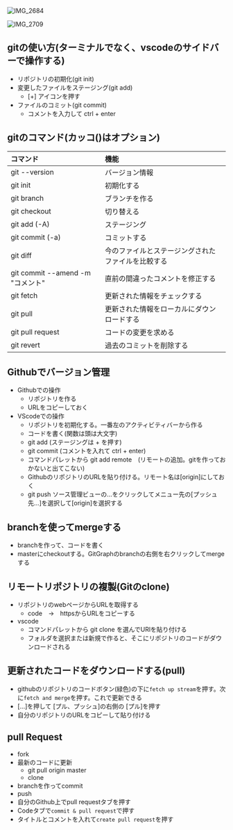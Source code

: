 ![IMG_2684](https://user-images.githubusercontent.com/66894552/174801186-e6be4068-2301-42ff-9e5d-37306c24219e.JPG)

![IMG_2709](https://user-images.githubusercontent.com/66894552/178100079-a940f2eb-d956-41a0-acc7-e3c869f8930a.JPG)

## gitの使い方(ターミナルでなく、vscodeのサイドバーで操作する)
- リポジトリの初期化(git init)
- 変更したファイルをステージング(git add)
  - \[+] アイコンを押す 
- ファイルのコミット(git commit)
  - コメントを入力して ctrl + enter 

## gitのコマンド(カッコ()はオプション)
|コマンド|機能|
|:--|:--|
|git --version|バージョン情報|
|git init|初期化する|
|git branch|ブランチを作る|
|git checkout|切り替える|
|git add (-A)|ステージング|
|git commit (-a)|コミットする|
|git diff|今のファイルとステージングされたファイルを比較する|
|git commit --amend -m "コメント"|直前の間違ったコメントを修正する|
|git fetch|更新された情報をチェックする|
|git pull|更新された情報をローカルにダウンロードする|
|git pull request|コードの変更を求める|
|git revert|過去のコミットを削除する|

## Githubでバージョン管理
- Githubでの操作
  - リポジトリを作る
  - URLをコピーしておく
- VScodeでの操作  
  - リポジトリを初期化する。一番左のアクティビティバーから作る
  - コードを書く(関数は頭は大文字)
  - git add (ステージングは + を押す)
  - git commit (コメントを入れて ctrl + enter)
  - コマンドパレットから git add remote　(リモートの追加。gitを作っておかないと出てこない)
  - GithubのリポジトリのURLを貼り付ける。リモート名は\[origin]にしておく
  - git push ソース管理ビューの...をクリックしてメニュー先の\[プッシュ先...]を選択して[origin]を選択する

## branchを使ってmergeする
- branchを作って、コードを書く
- masterにcheckoutする。GitGraphのbranchの右側を右クリックしてmergeする

## リモートリポジトリの複製(Gitのclone)
- リポジトリのwebページからURLを取得する
  - code　->　httpsからURLをコピーする
- vscode
  - コマンドパレットから git clone を選んでURlを貼り付ける
  - フォルダを選択または新規で作ると、そこにリポジトリのコードがダウンロードされる
## 更新されたコードをダウンロードする(pull)
- githubのリポジトリのコードボタン(緑色)の下に`fetch up stream`を押す。次に`fetch and merge`を押す。これで更新できる
- \[...]を押して \[プル、プッシュ]の右側の \[プル]を押す
- 自分のリポジトリのURLをコピーして貼り付ける
## pull Request
- fork
- 最新のコードに更新
  - git pull origin master
  - clone
- branchを作ってcommit
- push
- 自分のGithub上でpull requestタブを押す
- Codeタブで`commit & pull request`で押す
- タイトルとコメントを入れて`create pull request`を押す
